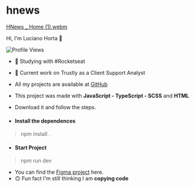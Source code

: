 <h1 align="left">
  hnews
</h1>

[HNews _ Home (1).webm](https://user-images.githubusercontent.com/5294488/205950425-f4435bfe-bb4d-4ac9-98ff-74fd1917d594.webm)


<p align="left"> Hi, I'm Luciano Horta 🖖 </p>
<p> <img src="https://komarev.com/ghpvc/?username=auadmendes&color=yellow" alt="Profile Views" /> </p>

- 🚀 Studying with #Rocketseat

- 💾 Current work on Trustly as a Client Support Analyst 
- All my projects are available at [GitHub](https://github.com/auadmendes)


- This project was made with <b>JavaScript - TypeScript - SCSS</b> and <b>HTML</b>
- Download it and follow the steps.

- <h4> Install the dependences </h4>

> npm install .

- <h4> Start Project </h4>

> npm run dev

- You can find the [Figma project](https://www.figma.com/file/btDx26DuXYsL7spiaIgDQj/ig.news-(Copy)?node-id=1%3A3&t=S1nboTiokkV91Bm0-0) here.
- 🙃 Fun fact I'm still thinking I am <b>copying code<b>
